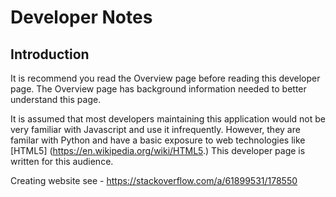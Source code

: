 # Developer Notes

## Introduction

It is recommend you read the Overview page before reading this developer page. The Overview page has background information needed to better understand this page.

It is assumed that most developers maintaining this application would not be very familiar with Javascript and use it infrequently. However, they are familar with Python and have a basic exposure to web technologies like [HTML5] (<https://en.wikipedia.org/wiki/HTML5>.) This developer page is written for this audience.


Creating website see -  https://stackoverflow.com/a/61899531/178550
